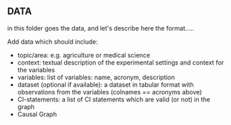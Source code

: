 ## DATA

in this folder goes the data, and let's describe here the format.....


Add  data which should include:

   - topic/area: e.g. agriculture or medical science
   - context: textual description of the experimental settings and context for the variables
   - variables: list of variables: name, acronym, description
   - dataset (optional if available): a dataset in tabular format with observations from the variables (colnames == acronyms above)
   - CI-statements: a list of CI statements which are valid (or not) in the graph
   - Causal Graph


